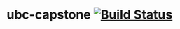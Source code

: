 # ubc-capstone [![Build Status](https://travis-ci.org/elevatedsignals/ubc-capstone.svg?branch=R3_PAR)](https://travis-ci.org/elevatedsignals/ubc-capstone)
